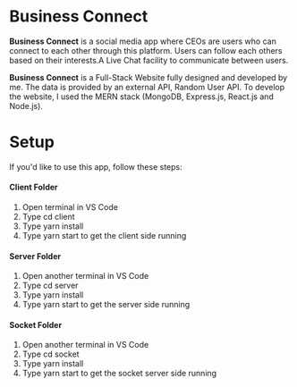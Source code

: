 ﻿# Business Connect
**Business Connect** is a social media app where CEOs are users who can connect to each other through this platform.
Users can follow each others based on their interests.A Live Chat facility to communicate between users.

**Business Connect** is a Full-Stack Website fully designed and developed by me. The data is provided by an external API, Random User API. To develop the website, I used the MERN stack (MongoDB, Express.js, React.js and Node.js).

# Setup
If you'd like to use this app, follow these steps:

#### Client Folder
1. Open terminal in VS Code
2. Type cd client
3. Type yarn install
4. Type yarn start to get the client side running

#### Server Folder
1. Open another terminal in VS Code
2. Type cd server
3. Type yarn install
4. Type yarn start to get the server side running

#### Socket Folder
1. Open another terminal in VS Code
2. Type cd socket
3. Type yarn install
4. Type yarn start to get the socket server side running
